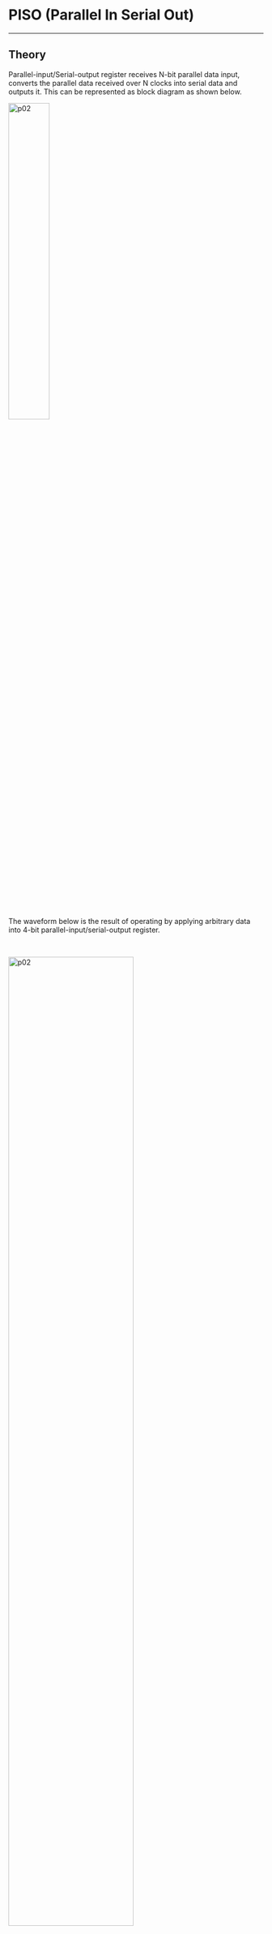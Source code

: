# PISO (Parallel In Serial Out)
---

## Theory


Parallel-input/Serial-output register receives N-bit parallel data input, converts the parallel data received over N clocks into serial data and outputs it.
This can be represented as block diagram as shown below.


<img src="./pds/piso01.png" alt="p02" style="width: 40%;"><br>

<br>

The waveform below is the result of operating by applying arbitrary data into 4-bit parallel-input/serial-output register.

<br>

<img src="./pds/piso02.png" alt="p02" style="width: 70%;"><br>

<BR>

1. When LOAD signal is 1 and CLK is at the rising edge, the value is transferred. 

2. The value of D0 is output to Q.  

3. When LOAD signal is 0 and CLK is at the rising edge, the data is shifted and the input N-bit D data is output to Q in the order of the lower bit to the upper bit (D1, …, DN-1, DN).


<br>

Advantages of PISO register are as below.

- Efficient data transfer: PISO register help convert parallel data to serial, very suitable for serial communication system.

- Simplified circuit design: PISO register is serially connected, reducing the number of required data lines and simplifying circuit design.

- Flexibility: PISO register is generally flexible and also very suitable when the data width changes from one application to another application.   

- High-speed operation: Multiple bits are loaded at once and moved one at a time, enabling high-speed data transfer.

- Cost-effectiveness: PISO register can reduce the cost of implementation system since multiple communication lines are not required.



<br>


---
## **Practice Objectives **

Let's design and experiment with the circuit below.

<br>

<img src="./pds/piso03.png" alt="p03" style="width: 100%;">



<br>

Devices connected to check in SACT equipment are as below.

|LOAD|CLK|D3|D2|D1|D0|Q|
|:---:|:---:|:---:|:---:|:---:|:---:|:---:|
|SW7|SW6|S7|S6|S5|S4|LED7|


<br>

<img src="./pds/sact-piso.png" alt="sact-piso" style="width: 60%;">

<br>


### **Design**

1. 1. Prepare project file <a href="./pds/PISO_4BIT.zip" download>PISO_4BIT.zip</a> for the experiment.
<br>

2. Move the project compressed file downloaded to d:＼work and unzip it.

3. Run Quartus II and select File > Open Project.

4. Go to d:＼work＼PISO_4BIT folder, where the files are unzipped, and open PISO_4BIT project.

5. Select File > Open to import PISO_4BIT.bdf file. Or double-click PISO_4BIT on the left side of the project.

6. Unfinished drawing is shown. Let's complete it with the drawing described before.  


<img src="./pds/piso05.png" alt="p05" style="width: 100%;"><br>

<img src="./pds/piso03.png" alt="p01" style="width: 100%;"><br>

7. Complete the circuit by importing “dff” symbol, “nand2” symbol and connecting them with wire. 

<img src="./pds/piso06.png" alt="p08" style="width: 100%;"><br>

<br>


### **Compile**


8. Select File > Save and save, and select Processing > Start Compilation to compile.

    Compilation is process to verify that there are no errors in the designed logic circuit and create programming file and simulation file.


<br><br>


### **Simulation**

9. Select File > Open, and change File Type to All Files (.) in Open File window in the lower right corner, then select Waveform.vwf file.

10. In Waveform window, select Simulation > Run Functional Simulation to run it.


<img src="./pds/ex10.png" alt="p11" style="width: 70%;"><br>

<img src="./pds/piso08.png" alt="p10" style="width: 100%;"><br>
<br>

### **Check Hardware Operation**

11. Prepare SACT equipment. Connect USB cable and power cable and press the power switch to supply power to the device.

12. In Quartus software, select Tool > Programmer.

13. Check that USB Blaster is connected in Hardware Setup on Programmer window. Press Start button to program to check the operation on the device.

14. Operate button switch, slide switch and check output result on LED.




|LOAD|CLK|D3|D2|D1|D0|Q|
|:---:|:---:|:---:|:---:|:---:|:---:|:---:|
|SW7|SW6|S7|S6|S5|S4|LED7|


<br>

<img src="./pds/sact-piso.png" alt="sact-piso" style="width: 60%;">

<br>